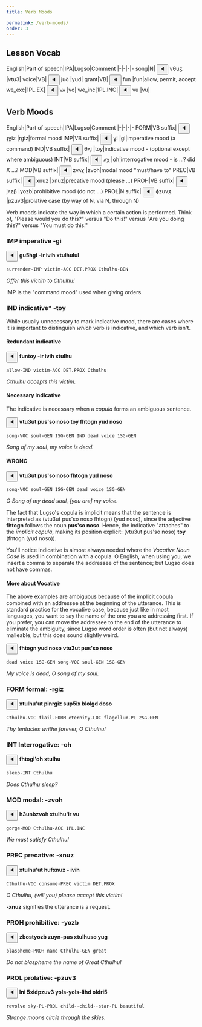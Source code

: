 ```yaml
---
title: Verb Moods

permalink: /verb-moods/
order: 3
---
```


## Lesson Vocab

English|Part of speech|IPA|Lugso|Comment
|-|-|-|-
song|N|<span class='spoken '> <button class='speak' type='button' data-ipa='vθuʒ'>🔈</button> <span class='ipa'>vθuʒ</span> </span>|vtu3|
voice|VB|<span class='spoken '> <button class='speak' type='button' data-ipa='juð'>🔈</button> <span class='ipa'>juð</span> </span>|yud|
grant|VB|<span class='spoken '> <button class='speak' type='button' data-ipa='fun'>🔈</button> <span class='ipa'>fun</span> </span>|fun|allow, permit, accept
we_exc|1PL.EX|<span class='spoken '> <button class='speak' type='button' data-ipa='vʌ'>🔈</button> <span class='ipa'>vʌ</span> </span>|vo|
we_inc|1PL.INC|<span class='spoken '> <button class='speak' type='button' data-ipa='vu'>🔈</button> <span class='ipa'>vu</span> </span>|vu|

## Verb Moods

English|Part of speech|IPA|Lugso|Comment
|-|-|-|-
FORM|VB suffix|<span class='spoken '> <button class='speak' type='button' data-ipa='ɻɣiz'>🔈</button> <span class='ipa'>ɻɣiz</span> </span>|rgiz|formal mood
IMP|VB suffix|<span class='spoken '> <button class='speak' type='button' data-ipa='ɣi'>🔈</button> <span class='ipa'>ɣi</span> </span>|gi|imperative mood (a command)
IND|VB suffix|<span class='spoken '> <button class='speak' type='button' data-ipa='θʌj'>🔈</button> <span class='ipa'>θʌj</span> </span>|toy|indicative mood - (optional except where ambiguous)
INT|VB suffix|<span class='spoken '> <button class='speak' type='button' data-ipa='ʌχ'>🔈</button> <span class='ipa'>ʌχ</span> </span>|oh|interrogative mood  - is ...? did X ...?
MOD|VB suffix|<span class='spoken '> <button class='speak' type='button' data-ipa='zvʌχ'>🔈</button> <span class='ipa'>zvʌχ</span> </span>|zvoh|modal mood "must/have to"
PREC|VB suffix|<span class='spoken '> <button class='speak' type='button' data-ipa='xnuz'>🔈</button> <span class='ipa'>xnuz</span> </span>|xnuz|precative mood (please ...)
PROH|VB suffix|<span class='spoken '> <button class='speak' type='button' data-ipa='jʌzβ'>🔈</button> <span class='ipa'>jʌzβ</span> </span>|yozb|prohibitive mood (do not ...)
PROL|N suffix|<span class='spoken '> <button class='speak' type='button' data-ipa='ɸzuvʒ'>🔈</button> <span class='ipa'>ɸzuvʒ</span> </span>|pzuv3|prolative case (by way of N, via N, through N)

Verb moods indicate the way in which a certain action is performed. Think of, "Please would you do this?" versus "Do this!" versus "Are you doing this?" versus "You must do this."

### IMP imperative -gi

<span class='spoken btnOnly'> <button class='speak' type='button' data-ipa='ɣuʃχɣi -iɻ iviχ xθuɮχuɮuɮ'>🔈</button>  </span> <strong>gu5hgi -ir ivih xtulhulul</strong>

`surrender-IMP victim-ACC DET.PROX Cthulhu-BEN`

_Offer this victim to Cthulhu!_

IMP is the "command mood" used when giving orders.

### IND indicative* -toy

While usually unnecessary to mark indicative mood, there are cases where it is important to distinguish _which_ verb is indicative, and which verb isn't.

#### Redundant indicative

<span class='spoken btnOnly'> <button class='speak' type='button' data-ipa='funθəj -iɻ iviχ xθuɮχu'>🔈</button>  </span> <strong>funtoy -ir ivih xtulhu</strong>

`allow-IND victim-ACC DET.PROX Cthulhu`

_Cthulhu accepts this victim._

#### Necessary indicative

The indicative is necessary when a _copula_ forms an ambiguous sentence.

<span class='spoken btnOnly'> <button class='speak' type='button' data-ipa='vθuʒuθ ɸusʔsə nʌsə θʌj fχθʌɣn juð nʌsə'>🔈</button>  </span> <strong>vtu3ut pus'so noso toy fhtogn yud noso</strong>

`song-VOC soul-GEN 1SG-GEN IND dead voice 1SG-GEN`

_Song of my soul, my voice is dead._

#### WRONG

<span class='spoken btnOnly'> <button class='speak' type='button' data-ipa='vθuʒuθ ɸusʔsə nʌsə fχθʌɣn juð nʌsə'>🔈</button>  </span> <strong>vtu3ut pus'so noso fhtogn yud noso</strong>

`song-VOC soul-GEN 1SG-GEN dead voice 1SG-GEN`

~~_O Song of my dead soul, [you are] my voice._~~

The fact that Lugso's copula is implicit means that the sentence is interpreted as (vtu3ut pus'so noso fhtogn) (yud noso), since the adjective **fhtogn** follows the noun **pus'so noso**. Hence, the indicative "attaches" to the _implicit copula_, making its position explicit: (vtu3ut pus'so noso) **toy** (fhtogn (yud noso)).

You'll notice indicative is almost always needed where the _Vocative Noun Case_ is used in combination with a copula. O English, when using you, we insert a comma to separate the addressee of the sentence; but Lugso does not have commas.

#### More about Vocative

The above examples are ambiguous because of the implicit copula combined with an addressee at the beginning of the utterance. This is standard practice for the vocative case, because just like in most languages, you want to say the name of the one you are addressing first. If you prefer, you can move the addressee to the end of the utterance to eliminate the ambiguity, since Lugso word order is often (but not always) malleable, but this does sound slightly weird.

<span class='spoken btnOnly'> <button class='speak' type='button' data-ipa='fχθʌɣn juð nʌsə vθuʒuθ ɸusʔsə nʌsə'>🔈</button>  </span> <strong>fhtogn yud noso vtu3ut pus'so noso</strong>

`dead voice 1SG-GEN song-VOC soul-GEN 1SG-GEN`

_My voice is dead, O song of my soul._

### FORM formal: -rgiz

<span class='spoken btnOnly'> <button class='speak' type='button' data-ipa='xθuɮχuʔuθ ɸinɻɣiz suɸʃix βɮʌɮɣð ðʌsə'>🔈</button>  </span> <strong>xtulhu'ut pinrgiz sup5ix blolgd doso</strong>

`Cthulhu-VOC flail-FORM eternity-LOC flagellum-PL 2SG-GEN`

_Thy tentacles writhe forever, O Cthulhu!_

### INT Interrogative: -oh

<span class='spoken btnOnly'> <button class='speak' type='button' data-ipa='fχθʌɣiʔəχ xθuɮχu'>🔈</button>  </span> <strong>fhtogi'oh xtulhu</strong>

`sleep-INT Cthulhu`

_Does Cthulhu sleep?_

### MOD modal: -zvoh

<span class='spoken btnOnly'> <button class='speak' type='button' data-ipa='χʒunβzvəχ xθuɮχuʔiɻ vu'>🔈</button>  </span> <strong>h3unbzvoh xtulhu'ir vu</strong>

`gorge-MOD Cthulhu-ACC 1PL.INC`

_We must satisfy Cthulhu!_

### PREC precative: -xnuz

<span class='spoken btnOnly'> <button class='speak' type='button' data-ipa='xθuɮχuʔuθ χufxnuz - iviχ'>🔈</button>  </span> <strong>xtulhu'ut hufxnuz - ivih</strong>

`Cthulhu-VOC consume-PREC victim DET.PROX`

_O Cthulhu, (will you) please accept this victim!_

**-xnuz** signifies the utterance is a request.

### PROH prohibitive: -yozb

<span class='spoken btnOnly'> <button class='speak' type='button' data-ipa='zβʌsθjəzβ zujn-ɸus xθuɮχusə juɣ'>🔈</button>  </span> <strong>zbostyozb zuyn-pus xtulhuso yug</strong>

`blaspheme-PROH name Cthulhu-GEN great`

_Do not blaspheme the name of Great Cthulhu!_

### PROL prolative: -pzuv3

<span class='spoken btnOnly'> <button class='speak' type='button' data-ipa='ɮni ʃxiðɸzuvʒ jʌɮs-jəɮs-ɮiχð ʌɮðɻiʃ'>🔈</button>  </span> <strong>lni 5xidpzuv3 yols-yols-lihd oldri5</strong>

`revolve sky-PL-PROL child--child--star-PL beautiful`

_Strange moons circle through the skies._
